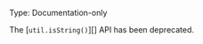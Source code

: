 
Type: Documentation-only

The [`util.isString()`][] API has been deprecated.

<a id="DEP0057"></a>
